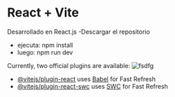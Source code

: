 # React + Vite

Desarrollado en React.js
-Descargar el repositorio
- ejecuta: npm install
- luego: npm run dev

Currently, two official plugins are available:
![fsdfg](https://github.com/user-attachments/assets/455139ef-58b6-4ecd-85a3-1778500879d5)

- [@vitejs/plugin-react](https://github.com/vitejs/vite-plugin-react/blob/main/packages/plugin-react/README.md) uses [Babel](https://babeljs.io/) for Fast Refresh
- [@vitejs/plugin-react-swc](https://github.com/vitejs/vite-plugin-react-swc) uses [SWC](https://swc.rs/) for Fast Refresh
